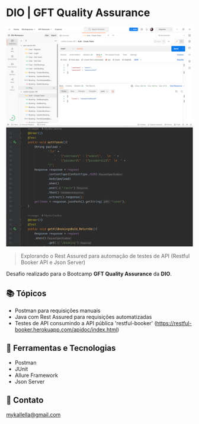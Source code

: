# DIO | GFT Quality Assurance

![preview](./preview1.png)
![preview](./preview2.png)
 
 > Explorando o Rest Assured para automação de testes de API (Restful Booker API e Json Server)

 Desafio realizado para o Bootcamp **GFT Quality Assurance** da **DIO**.
 
## 📚 Tópicos

- Postman para requisições manuais
- Java com Rest Assured para requisições automatizadas
- Testes de API consumindo a API pública 'restful-booker' (https://restful-booker.herokuapp.com/apidoc/index.html)

## 🔧 Ferramentas e Tecnologias

- Postman 
- JUnit
- Allure Framework
- Json Server  

## 🔗 Contato

mykallella@gmail.com
